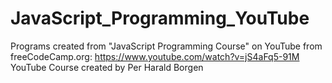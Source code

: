 # JavaScript_Programming_YouTube
Programs created from "JavaScript Programming Course" on YouTube from freeCodeCamp.org: https://www.youtube.com/watch?v=jS4aFq5-91M
YouTube Course created by Per Harald Borgen
